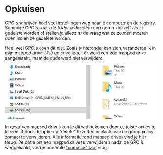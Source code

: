 # Opkuisen

GPO's schrijven heel veel instellingen weg naar je computer en de registry. Sommige GPO's zoals de _folder redirection_ corrigeren zichzelf als ze gedelete worden of stellen je alleszins de vraag wat ze zouden moeten doen indien ze gedelete worden.

Heel veel GPO's doen dit niet. Zoals je hieronder kan zien, veranderde ik in mijn mapped drive GPO de drive letter. Er werd een 2de mapped drive aangemaakt, maar de oude werd niet verwijderd.

![](.gitbook/assets/shares-foutje.PNG)

In geval van mapped drives kun je dit wel bekomen door de juiste opties te kiezen of door de optie op "delete" te zetten in plaats van de group policy zomaar te verwijderen. Alle informatie rond mapped drives vind je [hier](https://docs.microsoft.com/en-us/previous-versions/windows/it-pro/windows-server-2008-R2-and-2008/cc770902%28v=ws.11%29) terug. De optie om een mapped drive te verwijderen nadat de GPO is weggehaald, vind je onder de ["common" tab ](https://docs.microsoft.com/en-us/previous-versions/windows/it-pro/windows-server-2008-R2-and-2008/cc772371%28v%3dws.10%29)terug.

